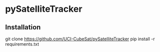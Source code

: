 # pySatelliteTracker

## Installation
git clone https://github.com/UCI-CubeSat/pySatelliteTracker
pip install -r requirements.txt
